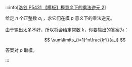 :::info[[洛谷 P5431 【模板】模意义下的乘法逆元 2](https://www.luogu.com.cn/problem/P5431)]

给定 $n$ 个正整数 $a_i$ ，求它们在模 $p$ 意义下的乘法逆元。

由于输出太多不好，所以将会给定常数 $k$，你要输出的答案为：

$$
\sum\limits_{i=1}^n\frac{k^i}{a_i}
$$

答案对 $p$ 取模。

:::
